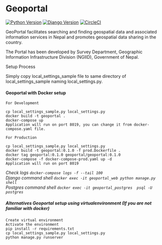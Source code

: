 # Geoportal

[![Python Version](https://img.shields.io/badge/python-3.6-brightgreen.svg)](https://python.org)
[![Django Version](https://img.shields.io/badge/django-3-brightgreen.svg)](https://djangoproject.com)
[![CircleCI](https://circleci.com/gh/naxa-developers/geoportal/tree/master.svg?style=svg)](https://circleci.com/gh/naxa-developers/geoportal/tree/master)

GeoPortal facilitates searching and finding geospatial data and associated information services in Nepal and promotes geospatial data sharing in the country.

The Portal has been developed by Survey Department, Geographic Information Infrastructure Division (NGIID), Government of Nepal.

Setup Process

Simply copy local_settings_sample file to same directory of local_settings_sample naming local_settings.py.



#### Geoportal with Docker setup
```
For Development

cp local_settings_sample.py local_settings.py
docker build -t geoportal .
docker-compose up
Application will run on port 8019, you can change it from docker-compose.yaml file.

For Production 

cp local_settings_sample.py local_settings.py
docker build -t geoportal:0.1.0 -f prod.Dockerfile .
docker tag geoportal:0.1.0 geoportal/geoportal:0.1.0
docker-compose -f docker-compose-prod.yaml up -d
Application will run on port 8019

```
*Check logs ```docker-compose logs -f --tail 100```* <br>
*Django command shell ```docker exec -it geoportal_web python manage.py shell```* <br>
*Postgres command shell ```docker exec -it geoportal_postgres  psql -U postgres```* <br>


##### Alternatives Geoportal setup using virtualenvironment (If you are not familiar with docker)
```
Create virtual environment
Activate the environment
pip install -r requirements.txt
cp local_settings_sample.py local_settings.py
python manage.py runserver
```
